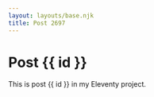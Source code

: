 ```yaml
---
layout: layouts/base.njk
title: Post 2697
---
```


# Post {{ id }}

This is post {{ id }} in my Eleventy project.

